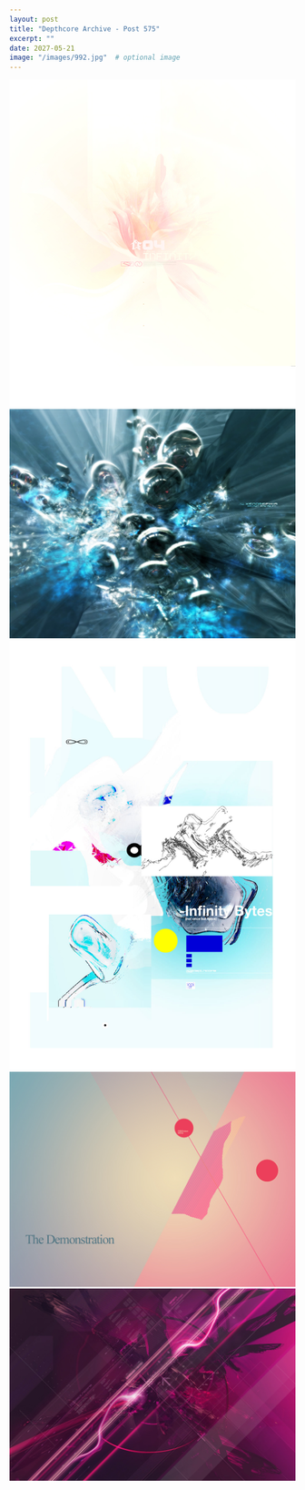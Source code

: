 ```yaml
---
layout: post
title: "Depthcore Archive - Post 575"
excerpt: ""
date: 2027-05-21
image: "/images/992.jpg"  # optional image
---
```


<img src="/images/992.jpg">
<img src="/images/993.jpg" alt="993.jpg"/>
<img src="/images/994.jpg" alt="994.jpg"/>
<img src="/images/995.jpg" alt="995.jpg"/>
<img src="/images/996.jpg" alt="996.jpg"/>
